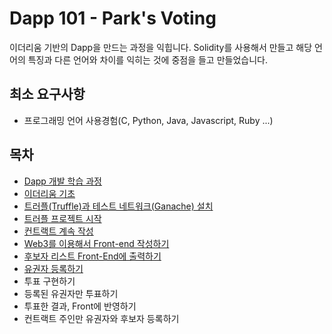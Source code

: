 # Dapp 101 - Park's Voting

이더리움 기반의 Dapp을 만드는 과정을 익힙니다.
Solidity를 사용해서 만들고 해당 언어의 특징과 다른 언어와 차이를 익히는 것에 중점을 들고 만들었습니다. 

## 최소 요구사항
- 프로그래밍 언어 사용경험(C, Python, Java, Javascript, Ruby ...)

## 목차
- [Dapp 개발 학습 과정](https://github.com/parti-xyz/dapp101/blob/master/00EntireProcess.md)
- [이더리움 기초](https://github.com/parti-xyz/dapp101/blob/master/01BasicOfEthereum.md)
- [트러플(Truffle)과 테스트 네트워크(Ganache) 설치](https://github.com/parti-xyz/dapp101/blob/master/02InstallTruffleTestNetwork.md)
- [트러플 프로젝트 시작](https://github.com/parti-xyz/dapp101/blob/master/03InitTruffleProject.md)
- [컨트랙트 계속 작성](https://github.com/parti-xyz/dapp101/blob/master/04WriteContract.md)
- [Web3를 이용해서 Front-end 작성하기](https://github.com/parti-xyz/dapp101/blob/master/05WriteFrontend.md)
- [후보자 리스트 Front-End에 출력하기](https://github.com/parti-xyz/dapp101/blob/master/06WriteCaddidateListInFront.md)
- [유권자 등록하기](https://github.com/parti-xyz/dapp101/blob/master/07AddingVoter.md)
- 투표 구현하기
- 등록된 유권자만 투표하기
- 투표한 결과, Front에 반영하기
- 컨트랙트 주인만 유권자와 후보자 등록하기
